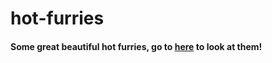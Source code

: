# hot-furries
#### Some great beautiful hot furries, go to [here](https://3v3ry0n3.github.io/hot-furries/) to look at them!